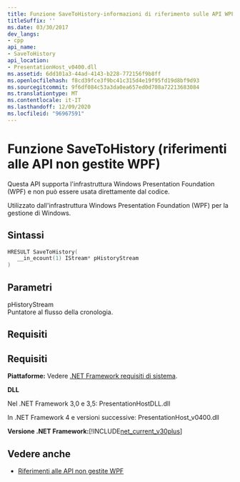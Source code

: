 ```yaml
---
title: Funzione SaveToHistory-informazioni di riferimento sulle API WPF non gestite
titleSuffix: ''
ms.date: 03/30/2017
dev_langs:
- cpp
api_name:
- SaveToHistory
api_location:
- PresentationHost_v0400.dll
ms.assetid: 6dd101a3-44ad-4143-b228-772156f9b8ff
ms.openlocfilehash: f8cd39fce3f9bc41c315d4e19f95fd19d8bf9d93
ms.sourcegitcommit: 9f6df084c53a3da0ea657ed0d708a72213683084
ms.translationtype: MT
ms.contentlocale: it-IT
ms.lasthandoff: 12/09/2020
ms.locfileid: "96967591"
---
```

# <a name="savetohistory-function-wpf-unmanaged-api-reference"></a>Funzione SaveToHistory (riferimenti alle API non gestite WPF)
Questa API supporta l'infrastruttura Windows Presentation Foundation (WPF) e non può essere usata direttamente dal codice.  
  
 Utilizzato dall'infrastruttura Windows Presentation Foundation (WPF) per la gestione di Windows.  
  
## <a name="syntax"></a>Sintassi  
  
```cpp  
HRESULT SaveToHistory(  
   __in_ecount(1) IStream* pHistoryStream  
)  
```  
  
## <a name="parameters"></a>Parametri  
 pHistoryStream  
 Puntatore al flusso della cronologia.  
  
## <a name="requirements"></a>Requisiti  
  
## <a name="requirements"></a>Requisiti  
 **Piattaforme:** Vedere [.NET Framework requisiti di sistema](/dotnet/framework/get-started/system-requirements).  
  
 **DLL**  
  
 Nel .NET Framework 3,0 e 3,5: PresentationHostDLL.dll  
  
 In .NET Framework 4 e versioni successive: PresentationHost_v0400.dll  
  
 **Versione .NET Framework:**[!INCLUDE[net_current_v30plus](../../../includes/net-current-v30plus-md.md)]  
  
## <a name="see-also"></a>Vedere anche

- [Riferimenti alle API non gestite WPF](wpf-unmanaged-api-reference.md)
